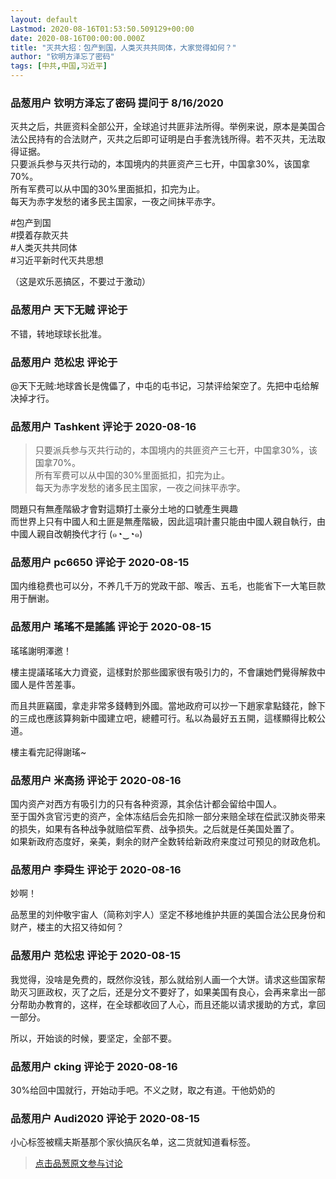 ```yaml
---
layout: default
Lastmod: 2020-08-16T01:53:50.509129+00:00
date: 2020-08-16T00:00:00.000Z
title: "灭共大招：包产到国，人类灭共共同体，大家觉得如何？"
author: "钦明方泽忘了密码"
tags: [中共,中国,习近平]
---
```



### 品葱用户 **钦明方泽忘了密码** 提问于 8/16/2020
    
灭共之后，共匪资料全部公开，全球追讨共匪非法所得。举例来说，原本是美国合法公民持有的合法财产，灭共之后即可证明是白手套洗钱所得。若不灭共，无法取得证据。  
只要派兵参与灭共行动的，本国境内的共匪资产三七开，中国拿30%，该国拿70%。  
所有军费可以从中国的30%里面抵扣，扣完为止。  
每天为赤字发愁的诸多民主国家，一夜之间抹平赤字。  
  
#包产到国  
#摸着存款灭共  
#人类灭共共同体  
#习近平新时代灭共思想  
  
（这是欢乐恶搞区，不要过于激动）
    
                

### 品葱用户 **天下无贼** 评论于 
        
不错，转地球球长批准。
        
                

### 品葱用户 **范松忠** 评论于 
        
@天下无贼:地球酋长是傀儡了，中屯的屯书记，习禁评给架空了。先把中屯给解决掉才行。
        
                

### 品葱用户 **Tashkent** 评论于 2020-08-16
        
> 只要派兵参与灭共行动的，本国境内的共匪资产三七开，中国拿30%，该国拿70%。  
> 所有军费可以从中国的30%里面抵扣，扣完为止。  
> 每天为赤字发愁的诸多民主国家，一夜之间抹平赤字。

  
  
問題只有無產階級才會對這類打土豪分土地的口號產生興趣  
而世界上只有中國人和土匪是無產階級，因此這項計畫只能由中國人親自執行，由中國人親自改朝換代才行 (๑◔‿◔๑)
        
                

### 品葱用户 **pc6650** 评论于 2020-08-15
        
国内维稳费也可以分，不养几千万的党政干部、喉舌、五毛，也能省下一大笔巨款用于酬谢。
        
                

### 品葱用户 **瑤瑤不是謠謠** 评论于 2020-08-15
        
瑤瑤謝明澤邀！  
  
樓主提議瑤瑤大力資瓷，這樣對於那些國家很有吸引力的，不會讓她們覺得解救中國人是件苦差事。  
  
而且共匪竊國，拿走非常多錢轉到外國。當地政府可以抄一下趙家拿點錢花，餘下的三成也應該算夠新中國建立吧，總體可行。私以為最好五五開，這樣顯得比較公道。  
  
樓主看完記得謝瑤~
        
                

### 品葱用户 **米高扬** 评论于 2020-08-16
        
国内资产对西方有吸引力的只有各种资源，其余估计都会留给中国人。  
至于国外贪官污吏的资产，全体冻结后会先扣除一部分来赔全球在偿武汉肺炎带来的损失，如果有各种战争就赔偿军费、战争损失。之后就是任美国处置了。  
如果新政府态度好，亲美，剩余的财产全数转给新政府来度过可预见的财政危机。
        
                

### 品葱用户 **李舜生** 评论于 2020-08-16
        
妙啊！  
  
品葱里的刘仲敬宇宙人（简称刘宇人）坚定不移地维护共匪的美国合法公民身份和财产，楼主的大招又待如何？
        
                

### 品葱用户 **范松忠** 评论于 2020-08-15
        
我觉得，没啥是免费的，既然你没钱，那么就给别人画一个大饼。请求这些国家帮助灭习匪政权，灭了之后，还是分文不要好了，如果美国有良心，会再来拿出一部分帮助办教育的，这样，在全球都收回了人心，而且还能以请求援助的方式，拿回一部分。  
  
所以，开始谈的时候，要坚定，全部不要。
        
                

### 品葱用户 **cking** 评论于 2020-08-16
        
30%给回中国就行，开始动手吧。不义之财，取之有道。干他奶奶的
        
                

### 品葱用户 **Audi2020** 评论于 2020-08-15
        
小心标签被糯夫斯基那个家伙搞灰名单，这二货就知道看标签。
        
                





> [点击品葱原文参与讨论](https://pincong.rocks/question/29841)

